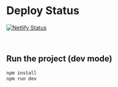 # Deploy Status

[![Netlify Status](https://api.netlify.com/api/v1/badges/1d43fbf3-29c9-455b-bebc-dc85751157e9/deploy-status)](https://app.netlify.com/sites/francesco-scutellaro-test-wr-h34b4hj5/deploys)

<br>

## Run the project (dev mode)

```bash
npm install
npm run dev
```

